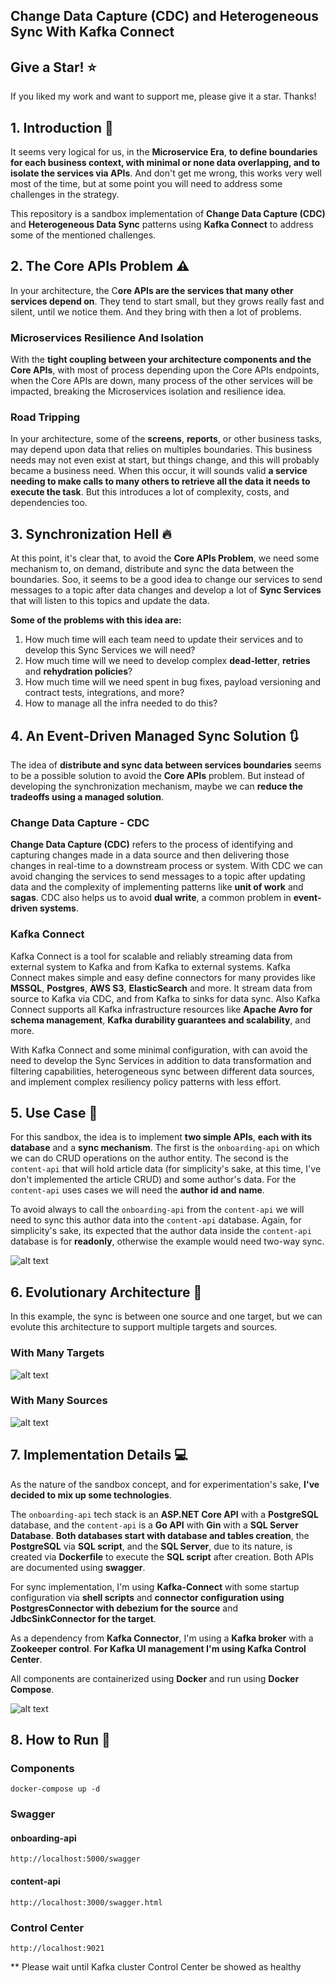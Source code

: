 ﻿## Change Data Capture (CDC) and Heterogeneous Sync With Kafka Connect

## Give a Star! :star:

If you liked my work and want to support me, please give it a star. Thanks!

## 1. Introduction :thought_balloon:

It seems very logical for us, in the **Microservice Era**, **to define boundaries for each business context, with minimal or none data overlapping, and to isolate the services via APIs**. And don't get me wrong, this works very well most of the time, but at some point you will need to address some challenges in the strategy.

This repository is a sandbox implementation of **Change Data Capture (CDC)** and **Heterogeneous Data Sync** patterns using **Kafka Connect** to address some of the mentioned challenges.

## 2. The Core APIs Problem :warning:

In your architecture, the C**ore APIs are the services that many other services depend on**. They tend to start small, but they grows really fast and silent, until we notice them. And they bring with then a lot of problems.

### Microservices Resilience And Isolation

With the **tight coupling between your architecture components and the Core APIs**, with most of process depending upon the Core APIs endpoints, when the Core APIs are down, many process of the other services will be impacted, breaking the Microservices isolation and resilience idea.  

### Road Tripping

In your architecture, some of the **screens**, **reports**, or other business tasks, may depend upon data that relies on multiples boundaries. This business needs may not even exist at start, but things change, and this will probably became a business need. When this occur, it will sounds valid **a service needing to make calls to many others to retrieve all the data it needs to execute the task**. But this introduces a lot of complexity, costs, and dependencies too.

## 3. Synchronization Hell :fire:

At this point, it's clear that, to avoid the **Core APIs Problem**, we need some mechanism to, on demand, distribute and sync the data between the boundaries. Soo, it seems to be a good idea to change our services to send messages to a topic after data changes and develop a lot of **Sync Services** that will listen to this topics and update the data. 

**Some of the problems with this idea are:**
1. How much time will each team need to update their services and to develop this Sync Services we will need?
2. How much time will we need to develop complex **dead-letter**, **retries** and **rehydration policies**?
3. How much time will we need spent in bug fixes, payload versioning and contract tests, integrations, and more?
4. How to manage all the infra needed to do this?

## 4. An Event-Driven Managed Sync Solution :arrows_clockwise:
The idea of **distribute and sync data between services boundaries** seems to be a possible solution to avoid the **Core APIs** problem. But instead of developing the synchronization mechanism, maybe we can **reduce the tradeoffs using a managed solution**.

### Change Data Capture - CDC

**Change Data Capture (CDC)** refers to the process of identifying and capturing changes made in a data source and then delivering those changes in real-time to a downstream process or system. With CDC we can avoid changing the services to send messages to a topic after updating data and the complexity of implementing patterns like **unit of work** and **sagas**. CDC also helps us to avoid **dual write**, a common problem in **event-driven systems**.

### Kafka Connect

Kafka Connect is a tool for scalable and reliably streaming data from external system to Kafka and from Kafka to external systems. Kafka Connect makes simple and easy define connectors for many provides like **MSSQL**, **Postgres**, **AWS S3**, **ElasticSearch** and more. It stream data from source to Kafka via CDC, and from Kafka to sinks for data sync. Also Kafka Connect supports all Kafka infrastructure resources like **Apache Avro for schema management**, **Kafka durability guarantees and scalability**, and more.

With Kafka Connect and some minimal configuration, with can avoid the need to develop the Sync Services in addition to data transformation and filtering capabilities, heterogeneous sync between different data sources, and implement complex resiliency policy patterns with less effort.

## 5. Use Case :blue_book:

For this sandbox, the idea is to implement **two simple APIs**, **each with its database** and a **sync mechanism**. The first is the `onboarding-api` on which we can do CRUD operations on the author entity. The second is the `content-api` that will hold article data (for simplicity's sake, at this time, I've don't implemented the article CRUD) and some author's data. For the `content-api` uses cases we will need the **author id and name**. 

To avoid always to call the `onboarding-api` from the `content-api` we will need to sync this author data into the `content-api` database. Again, for simplicity's sake, its expected that the author data inside the `content-api` database is for **readonly**, otherwise the example would need two-way sync.

![alt text](resources/logic.drawio.png "Logical Diagram")

## 6. Evolutionary Architecture :page_facing_up:

In this example, the sync is between one source and one target, but we can evolute this architecture to support multiple targets and sources.

### With Many Targets
![alt text](resources/logic-many-targets.drawio.png "Logical Diagram With Many Targets")

### With Many Sources
![alt text](resources/logic-many-sources.drawio.png "Logical Diagram With Many Sources")

## 7. Implementation Details :computer:

As the nature of the sandbox concept, and for experimentation's sake, **I've decided to mix up some technologies**. 

The `onboarding-api` tech stack is an **ASP.NET Core API** with a **PostgreSQL** database, and the `content-api` is a **Go API** with **Gin** with a **SQL Server Database**. **Both databases start with database and tables creation**, the **PostgreSQL** via **SQL script**, and the **SQL Server**, due to its nature, is created via **Dockerfile** to execute the **SQL script** after creation. Both APIs are documented using **swagger**.

For sync implementation, I'm using **Kafka-Connect** with some startup configuration via **shell scripts** and **connector configuration using** **PostgresConnector with debezium for the source** and **JdbcSinkConnector for the target**.

As a dependency from **Kafka Connector**, I'm using a **Kafka broker** with a **Zookeeper control**. **For Kafka UI management I'm using Kafka Control Center**.

All components are containerized using **Docker** and run using **Docker Compose**.

![alt text](resources/physical.drawio.png "Physical Diagram")

## 8. How to Run :rocket:

### Components
```
docker-compose up -d
```
### Swagger

#### onboarding-api
```
http://localhost:5000/swagger
```

#### content-api
```
http://localhost:3000/swagger.html
```

### Control Center
```
http://localhost:9021
```

** Please wait until Kafka cluster Control Center be showed as healthy 